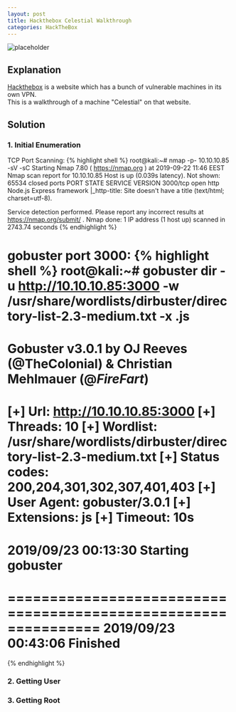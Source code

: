```yaml
---
layout: post
title: Hackthebox Celestial Walkthrough
categories: HackTheBox
---
```


![placeholder](https://inar1.github.io/public/images/2019-09-22/celestial-badge.png)
## Explanation
<a href="https://www.hackthebox.eu">Hackthebox</a> is a website which has a bunch of vulnerable machines in its own VPN.<br>
This is a walkthrough of a machine "Celestial" on that website.<br>

## Solution
### 1. Initial Enumeration

TCP Port Scanning:
{% highlight shell %}
root@kali:~# nmap -p- 10.10.10.85 -sV -sC
Starting Nmap 7.80 ( https://nmap.org ) at 2019-09-22 11:46 EEST
Nmap scan report for 10.10.10.85
Host is up (0.039s latency).
Not shown: 65534 closed ports
PORT     STATE SERVICE VERSION
3000/tcp open  http    Node.js Express framework
|_http-title: Site doesn't have a title (text/html; charset=utf-8).

Service detection performed. Please report any incorrect results at https://nmap.org/submit/ .
Nmap done: 1 IP address (1 host up) scanned in 2743.74 seconds
{% endhighlight %}

gobuster port 3000:
{% highlight shell %}
root@kali:~# gobuster dir -u http://10.10.10.85:3000 -w /usr/share/wordlists/dirbuster/directory-list-2.3-medium.txt -x .js
===============================================================
Gobuster v3.0.1
by OJ Reeves (@TheColonial) & Christian Mehlmauer (@_FireFart_)
===============================================================
[+] Url:            http://10.10.10.85:3000
[+] Threads:        10
[+] Wordlist:       /usr/share/wordlists/dirbuster/directory-list-2.3-medium.txt
[+] Status codes:   200,204,301,302,307,401,403
[+] User Agent:     gobuster/3.0.1
[+] Extensions:     js
[+] Timeout:        10s
===============================================================
2019/09/23 00:13:30 Starting gobuster
===============================================================
===============================================================
2019/09/23 00:43:06 Finished
===============================================================
{% endhighlight %}

### 2. Getting User




### 3. Getting Root


